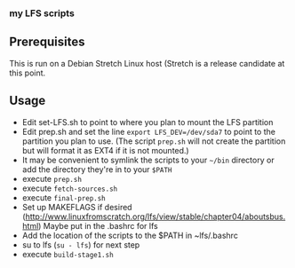 ### my LFS scripts

## Prerequisites

This is run on a Debian Stretch Linux host (Stretch is a release candidate
at this point.

## Usage

* Edit set-LFS.sh to point to where you plan to mount the LFS partition
* Edit prep.sh and set the line `export LFS_DEV=/dev/sda7` to point to
  the partition you plan to use. (The script `prep.sh` will not create the
  partition but will format it as EXT4 if it is not mounted.)
* It may be convenient to symlink the scripts to your `~/bin` directory
  or add the directory they're in to your `$PATH`
* execute `prep.sh`
* execute `fetch-sources.sh`
* execute `final-prep.sh`
* Set up MAKEFLAGS if desired (http://www.linuxfromscratch.org/lfs/view/stable/chapter04/aboutsbus.html)
  Maybe put in the .bashrc for lfs
* Add the location of the scripts to the $PATH in ~lfs/.bashrc
* su to lfs (`su - lfs`) for next step
* execute `build-stage1.sh`